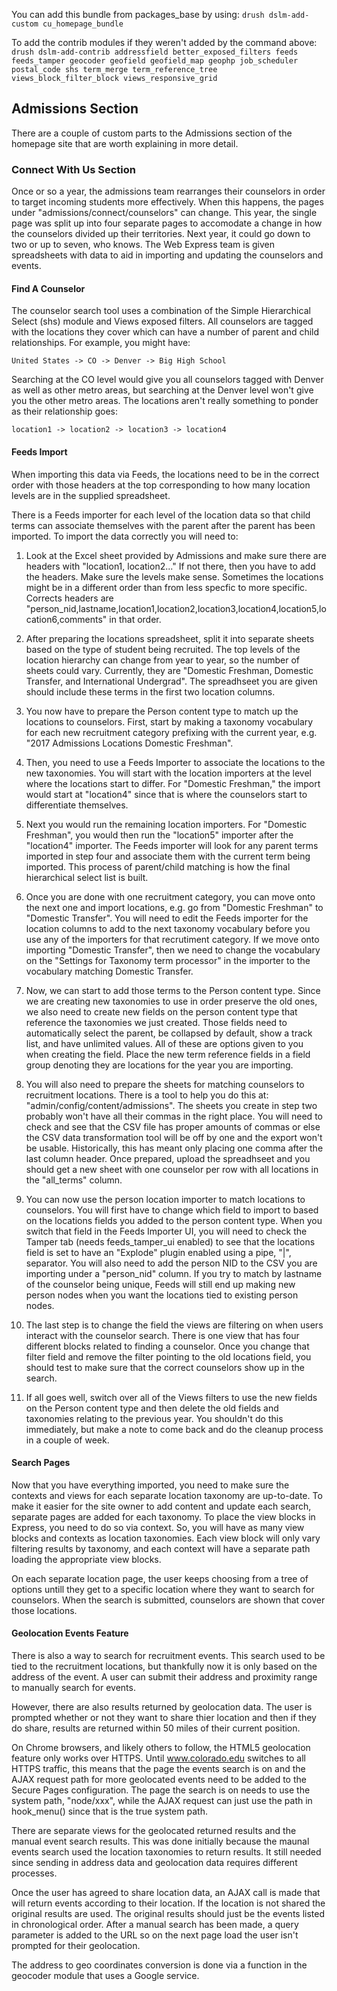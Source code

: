 
You can add this bundle from packages_base by using: 
`drush dslm-add-custom cu_homepage_bundle`

To add the contrib modules if they weren't added by the command above:
`drush dslm-add-contrib addressfield better_exposed_filters feeds feeds_tamper geocoder geofield geofield_map geophp job_scheduler postal_code shs term_merge term_reference_tree views_block_filter_block views_responsive_grid`

## Admissions Section

There are a couple of custom parts to the Admissions section of the homepage site that are worth explaining in more detail. 

### Connect With Us Section

Once or so a year, the admissions team rearranges their counselors in order to target incoming students more effectively. When this happens, the pages under "admissions/connect/counselors" can change. This year, the single page was split up into four separate pages to accomodate a change in how the counselors divided up their territories. Next year, it could go down to two or up to seven, who knows. The Web Express team is given spreadsheets with data to aid in importing and updating the counselors and events.

#### Find A Counselor

The counselor search tool uses a combination of the Simple Hierarchical Select (shs) module and Views exposed filters. All counselors are tagged with the locations they cover which can have a number of parent and child relationships. For example, you might have:

`United States -> CO -> Denver -> Big High School`

Searching at the CO level would give you all counselors tagged with Denver as well as other metro areas, but searching at the Denver level won't give you the other metro areas. The locations aren't really something to ponder as their relationship goes:

`location1 -> location2 -> location3 -> location4`

#### Feeds Import

When importing this data via Feeds, the locations need to be in the correct order with those headers at the top corresponding to how many location levels are in the supplied spreadsheet. 

There is a Feeds importer for each level of the location data so that child terms can associate themselves with the parent after the parent has been imported. To import the data correctly you will need to:
1. Look at the Excel sheet provided by Admissions and make sure there are headers with "location1, location2..." If not there, then you have to add the headers. Make sure the levels make sense. Sometimes the locations might be in a different order than from less specfic to more specific. Corrects headers are "person_nid,lastname,location1,location2,location3,location4,location5,location6,comments" in that order. 

2. After preparing the locations spreadsheet, split it into separate sheets based on the type of student being recruited. The top levels of the location hierarchy can change from year to year, so the number of sheets could vary. Currently, they are "Domestic Freshman, Domestic Transfer, and International Undergrad". The spreadhseet you are given should include these terms in the first two location columns.

3. You now have to prepare the Person content type to match up the locations to counselors. First, start by making a taxonomy vocabulary for each new recruitment category prefixing with the current year, e.g. "2017 Admissions Locations Domestic Freshman".

4. Then, you need to use a Feeds Importer to associate the locations to the new taxonomies. You will start with the location importers at the level where the locations start to differ. For "Domestic Freshman," the import would start at "location4" since that is where the counselors start to differentiate themselves.

5. Next you would run the remaining location importers. For "Domestic Freshman", you would then run the "location5" importer after the "location4" importer. The Feeds importer will look for any parent terms imported in step four and associate them with the current term being imported. This process of parent/child matching is how the final hierarchical select list is built.

6. Once you are done with one recruitment category, you can move onto the next one and import locations, e.g. go from "Domestic Freshman" to "Domestic Transfer". You will need to edit the Feeds importer for the location columns to add to the next taxonomy vocabulary before you use any of the importers for that recrutiment category. If we move onto importing "Domestic Transfer", then we need to change the vocabulary on the "Settings for Taxonomy term processor" in the importer to the vocabulary matching Domestic Transfer.

7. Now, we can start to add those terms to the Person content type. Since we are creating new taxonomies to use in order preserve the old ones, we also need to create new fields on the person content type that reference the taxonomies we just created. Those fields need to automatically select the parent, be collapsed by default, show a track list, and have unlimited values. All of these are options given to you when creating the field. Place the new term reference fields in a field group denoting they are locations for the year you are importing.  

8. You will also need to prepare the sheets for matching counselors to recruitment locations. There is a tool to help you do this at: "admin/config/content/admissions". The sheets you create in step two probably won't have all their commas in the right place. You will need to check and see that the CSV file has proper amounts of commas or else the CSV data transformation tool will be off by one and the export won't be usable. Historically, this has meant only placing one comma after the last column header. Once prepared, upload the spreadhseet and you should get a new sheet with one counselor per row with all locations in the "all_terms" column.  

9. You can now use the person location importer to match locations to counselors. You will first have to change which field to import to based on the locations fields you added to the person content type. When you switch that field in the Feeds Importer UI, you will need to check the Tamper tab (needs feeds_tamper_ui enabled) to see that the locations field is set to have an "Explode" plugin enabled using a pipe, "|", separator. You will also need to add the person NID to the CSV you are importing under a "person_nid" column. If you try to match by lastname of the counselor being unique, Feeds will still end up making new person nodes when you want the locations tied to existing person nodes.  

10. The last step is to change the field the views are filtering on when users interact with the counselor search. There is one view that has four different blocks related to finding a counselor. Once you change that filter field and remove the filter pointing to the old locations field, you should test to make sure that the correct counselors show up in the search. 

11. If all goes well, switch over all of the Views filters to use the new fields on the Person content type and then delete the old fields and taxonomies relating to the previous year. You shouldn't do this immediately, but make a note to come back and do the cleanup process in a couple of week. 

#### Search Pages

Now that you have everything imported, you need to make sure the contexts and views for each separate location taxonomy are up-to-date. To make it easier for the site owner to add content and update each search, separate pages are added for each taxonomy. To place the view blocks in Express, you need to do so via context. So, you will have as many view blocks and contexts as location taxonomies. Each view block will only vary filtering results by taxonomy, and each context will have a separate path loading the appropriate view blocks. 

On each separate location page, the user keeps choosing from a tree of options untill they get to a specific location where they want to search for counselors. When the search is submitted, counselors are shown that cover those locations.  

#### Geolocation Events Feature

There is also a way to search for recruitment events. This search used to be tied to the recruitment locations, but thankfully now it is only based on the address of the event. A user can submit their address and proximity range to manually search for events.

However, there are also results returned by geolocation data. The user is prompted whether or not they want to share thier location and then if they do share, results are returned within 50 miles of their current position. 

On Chrome browsers, and likely others to follow, the HTML5 geolocation feature only works over HTTPS. Until www.colorado.edu switches to all HTTPS traffic, this means that the page the events search is on and the AJAX request path for more geolocated events need to be added to the Secure Pages configuration. The page the search is on needs to use the system path, "node/xxx", while the AJAX request can just use the path in hook_menu() since that is the true system path.

There are separate views for the geolocated returned results and the manual event search results. This was done initially because the maunal events search used the location taxonomies to return results. It still needed since sending in address data and geolocation data requires different processes. 

Once the user has agreed to share location data, an AJAX call is made that will return events according to their location. If the location is not shared the original results are used. The original results should just be the events listed in chronological order. After a manual search has been made, a query parameter is added to the URL so on the next page load the user isn't prompted for their geolocation. 

The address to geo coordinates conversion is done via a function in the geocoder module that uses a Google service.
